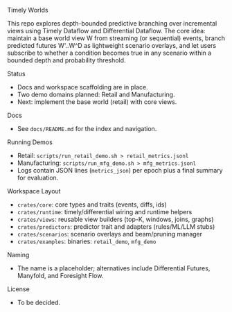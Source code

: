 Timely Worlds

This repo explores depth-bounded predictive branching over incremental views using Timely Dataflow and Differential Dataflow. The core idea: maintain a base world view W from streaming (or sequential) events, branch predicted futures W'..W^D as lightweight scenario overlays, and let users subscribe to whether a condition becomes true in any scenario within a bounded depth and probability threshold.

Status
- Docs and workspace scaffolding are in place.
- Two demo domains planned: Retail and Manufacturing.
- Next: implement the base world (retail) with core views.

Docs
- See `docs/README.md` for the index and navigation.

Running Demos
- Retail: `scripts/run_retail_demo.sh > retail_metrics.jsonl`
- Manufacturing: `scripts/run_mfg_demo.sh > mfg_metrics.jsonl`
- Logs contain JSON lines (`metrics_json`) per epoch plus a final summary for evaluation.

Workspace Layout
- `crates/core`: core types and traits (events, diffs, ids)
- `crates/runtime`: timely/differential wiring and runtime helpers
- `crates/views`: reusable view builders (top-K, windows, joins, graphs)
- `crates/predictors`: predictor trait and adapters (rules/ML/LLM stubs)
- `crates/scenarios`: scenario overlays and beam/pruning manager
- `crates/examples`: binaries: `retail_demo`, `mfg_demo`

Naming
- The name is a placeholder; alternatives include Differential Futures, Manyfold, and Foresight Flow.

License
- To be decided.
